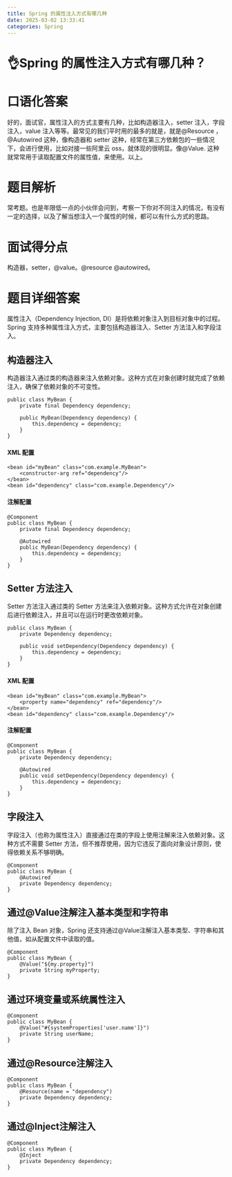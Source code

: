 ```yaml
---
title: Spring 的属性注入方式有哪几种
date: 2025-03-02 13:33:41
categories: Spring
---
```

# 👌Spring 的属性注入方式有哪几种？

# 口语化答案
好的，面试官，属性注入的方式主要有几种，比如构造器注入，setter 注入，字段注入，value 注入等等。最常见的我们平时用的最多的就是，就是@Resource ，@Autowired 这种，像构造器和 setter 这种，经常在第三方依赖包的一些情况下，会进行使用，比如对接一些阿里云 oss，就体现的很明显。像@Value. 这种就常常用于读取配置文件的属性值，来使用。以上。

# 题目解析
常考题。也是年限低一点的小伙伴会问到，考察一下你对不同注入的情况，有没有一定的选择，以及了解当想注入一个属性的时候，都可以有什么方式的思路。

# 面试得分点
构造器，setter，@value。@resource @autowired。  

# 题目详细答案
属性注入（Dependency Injection, DI）是将依赖对象注入到目标对象中的过程。Spring 支持多种属性注入方式，主要包括构造器注入、Setter 方法注入和字段注入。

## 构造器注入
构造器注入通过类的构造器来注入依赖对象。这种方式在对象创建时就完成了依赖注入，确保了依赖对象的不可变性。

```plain
public class MyBean {
    private final Dependency dependency;

    public MyBean(Dependency dependency) {
        this.dependency = dependency;
    }
}
```

#### XML 配置
```plain
<bean id="myBean" class="com.example.MyBean">
    <constructor-arg ref="dependency"/>
</bean>
<bean id="dependency" class="com.example.Dependency"/>
```

#### 注解配置
```plain
@Component
public class MyBean {
    private final Dependency dependency;

    @Autowired
    public MyBean(Dependency dependency) {
        this.dependency = dependency;
    }
}
```

## Setter 方法注入
Setter 方法注入通过类的 Setter 方法来注入依赖对象。这种方式允许在对象创建后进行依赖注入，并且可以在运行时更改依赖对象。

```plain
public class MyBean {
    private Dependency dependency;

    public void setDependency(Dependency dependency) {
        this.dependency = dependency;
    }
}
```

#### XML 配置
```plain
<bean id="myBean" class="com.example.MyBean">
    <property name="dependency" ref="dependency"/>
</bean>
<bean id="dependency" class="com.example.Dependency"/>
```

#### 注解配置
```plain
@Component
public class MyBean {
    private Dependency dependency;

    @Autowired
    public void setDependency(Dependency dependency) {
        this.dependency = dependency;
    }
}
```

## 字段注入
字段注入（也称为属性注入）直接通过在类的字段上使用注解来注入依赖对象。这种方式不需要 Setter 方法，但不推荐使用，因为它违反了面向对象设计原则，使得依赖关系不够明确。

```plain
@Component
public class MyBean {
    @Autowired
    private Dependency dependency;
}
```

## 通过@Value注解注入基本类型和字符串
除了注入 Bean 对象，Spring 还支持通过@Value注解注入基本类型、字符串和其他值，如从配置文件中读取的值。

```plain
@Component
public class MyBean {
    @Value("${my.property}")
    private String myProperty;
}
```

## 通过环境变量或系统属性注入
```plain
@Component
public class MyBean {
    @Value("#{systemProperties['user.name']}")
    private String userName;
}
```

## 通过@Resource注解注入
```plain
@Component
public class MyBean {
    @Resource(name = "dependency")
    private Dependency dependency;
}
```

## 通过@Inject注解注入
```plain
@Component
public class MyBean {
    @Inject
    private Dependency dependency;
}
```